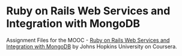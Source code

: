 # Ruby on Rails Web Services and Integration with MongoDB
Assignment Files for the MOOC - [Ruby on Rails Web Services and Integration with MongoDB](https://www.coursera.org/learn/ruby-on-rails-web-services-mongodb/) by Johns Hopkins University on Coursera.
